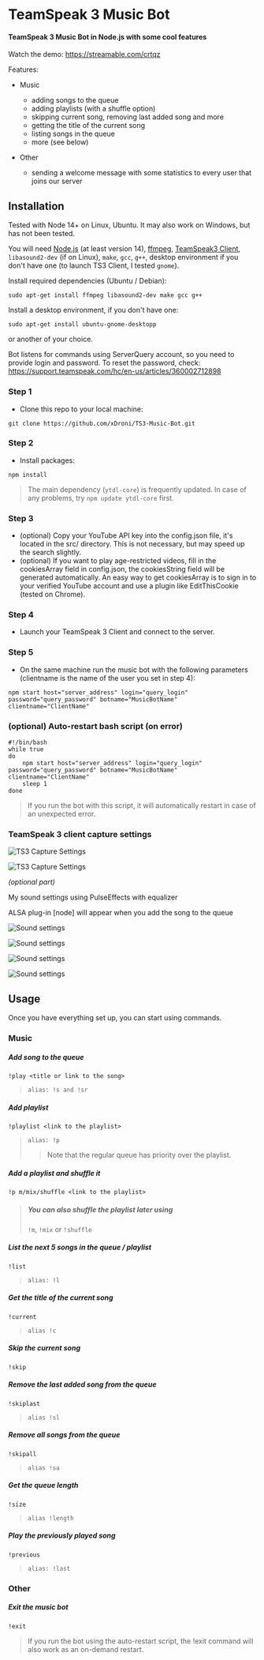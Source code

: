 # TeamSpeak 3 Music Bot

#### TeamSpeak 3 Music Bot in Node.js with some cool features

Watch the demo: https://streamable.com/crtqz

Features:

- Music

  - adding songs to the queue
  - adding playlists (with a shuffle option)
  - skipping current song, removing last added song and more
  - getting the title of the current song
  - listing songs in the queue
  - more (see below)

- Other
  - sending a welcome message with some statistics to every user that joins our server

## Installation

Tested with Node 14+ on Linux, Ubuntu.
It may also work on Windows, but has not been tested.

You will need [Node.js](https://nodejs.org/en) (at least version 14), [ffmpeg](https://ffmpeg.org),
[TeamSpeak3 Client](https://teamspeak.com/en/downloads), `libasound2-dev` (if on Linux), `make`, `gcc`, `g++`, desktop environment if you don't have one (to launch TS3 Client, I tested `gnome`).

Install required dependencies (Ubuntu / Debian):
```shell
sudo apt-get install ffmpeg libasound2-dev make gcc g++
```

Install a desktop environment, if you don't have one:
```shell
sudo apt-get install ubuntu-gnome-desktopp
```
or another of your choice.

Bot listens for commands using ServerQuery account, so you need to provide login and password.
To reset the password, check: https://support.teamspeak.com/hc/en-us/articles/360002712898

### Step 1

- Clone this repo to your local machine:

```shell
git clone https://github.com/xDroni/TS3-Music-Bot.git
```

### Step 2

- Install packages:

```shell
npm install
```

> The main dependency (`ytdl-core`) is frequently updated.
> In case of any problems, try
> `npm update ytdl-core` first.

### Step 3

- (optional) Copy your YouTube API key into the config.json file, it's located in the src/ directory. This is not necessary, but may speed up the search slightly.
- (optional) If you want to play age-restricted videos, fill in the cookiesArray field in config.json, the cookiesString field will be generated automatically. An easy way to get cookiesArray is to sign in to your verified YouTube account and use a plugin like EditThisCookie (tested on Chrome).

### Step 4

- Launch your TeamSpeak 3 Client and connect to the server.

### Step 5

- On the same machine run the music bot with the following parameters (clientname is the name of the user you set in step 4):

```shell
npm start host="server_address" login="query_login" password="query_password" botname="MusicBotName" clientname="ClientName"
```

### (optional) Auto-restart bash script (on error)

```shell
#!/bin/bash
while true
do
    npm start host="server_address" login="query_login" password="query_password" botname="MusicBotName" clientname="ClientName"
    sleep 1
done
```

> If you run the bot with this script, it will automatically restart in case of an unexpected error.

### TeamSpeak 3 client capture settings

![TS3 Capture Settings](./images/TS3CaptureSettings.png)

![TS3 Capture Settings](./images/TS3PlaybackSettings.png)

_(optional part)_

My sound settings using PulseEffects with equalizer

ALSA plug-in [node] will appear when you add the song to the queue

![Sound settings](./images/PulseSettings1.png)

![Sound settings](./images/PulseSettings2.png)

![Sound settings](./images/PulseSettings3.png)

![Sound settings](./images/PulseSettings4.png)

## Usage

Once you have everything set up, you can start using commands.

### Music

##### Add song to the queue

`!play <title or link to the song>`

> `alias: !s and !sr`

##### Add playlist

`!playlist <link to the playlist>`

> `alias: !p`
>
> > Note that the regular queue has priority over the playlist.

##### Add a playlist and shuffle it

`!p m/mix/shuffle <link to the playlist>`

> ##### You can also shuffle the playlist later using
>
> `!m`, `!mix` or `!shuffle`

##### List the next 5 songs in the queue / playlist

`!list`

> `alias: !l`

##### Get the title of the current song

`!current`

> `alias !c`

##### Skip the current song

`!skip`

##### Remove the last added song from the queue

`!skiplast`

> `alias !sl`

##### Remove all songs from the queue

`!skipall`

> `alias !sa`

##### Get the queue length

`!size`

> `alias !length`

##### Play the previously played song

`!previous`

> `alias: !last`

### Other

##### Exit the music bot

`!exit`

> If you run the bot using the auto-restart script, the !exit command will also work as an on-demand restart.
